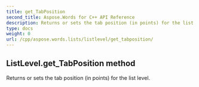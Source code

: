 ```yaml
---
title: get_TabPosition
second_title: Aspose.Words for C++ API Reference
description: Returns or sets the tab position (in points) for the list level. 
type: docs
weight: 0
url: /cpp/aspose.words.lists/listlevel/get_tabposition/
---
```

## ListLevel.get_TabPosition method


Returns or sets the tab position (in points) for the list level. 

